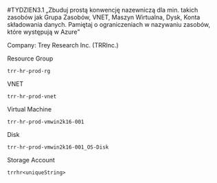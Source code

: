 #TYDZIEN3.1 „Zbuduj prostą konwencję nazewniczą dla min. takich zasobów jak Grupa Zasobów, VNET, Maszyn Wirtualna, Dysk, Konta składowania danych. Pamiętaj o ograniczeniach w nazywaniu zasobów, które występują w Azure”

Company: Trey Research Inc. (TRRInc.)

Resource Group
```
trr-hr-prod-rg
```

VNET
```
trr-hr-prod-vnet
```

Virtual Machine
```
trr-hr-prod-vmwin2k16-001
```

Disk
```
trr-hr-prod-vmwin2k16-001_OS-Disk
```

Storage Account
```
trrhr<uniqueString>
```

